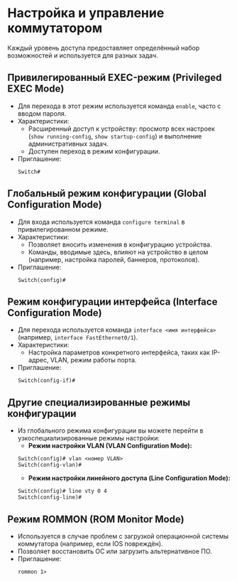 # Настройка и управление коммутатором


Каждый уровень доступа предоставляет определённый набор возможностей и используется для разных задач. 



## Привилегированный EXEC-режим (Privileged EXEC Mode)
- Для перехода в этот режим используется команда `enable`, часто с вводом пароля.  
- Характеристики:
    - Расширенный доступ к устройству: просмотр всех настроек (`show running-config`, `show startup-config`) и выполнение административных задач.  
    - Доступен переход в режим конфигурации.  
- Приглашение:  
    ```
    Switch#
    ```

## Глобальный режим конфигурации (Global Configuration Mode)
- Для входа используется команда `configure terminal` в привилегированном режиме.  
- Характеристики:
    - Позволяет вносить изменения в конфигурацию устройства.  
    - Команды, вводимые здесь, влияют на устройство в целом (например, настройка паролей, баннеров, протоколов).  
- Приглашение:  
    ```
    Switch(config)#
    ```

## Режим конфигурации интерфейса (Interface Configuration Mode)
- Для перехода используется команда `interface <имя интерфейса>` (например, `interface FastEthernet0/1`).  
- Характеристики:
    - Настройка параметров конкретного интерфейса, таких как IP-адрес, VLAN, режим работы порта.  
- Приглашение:  
    ```
    Switch(config-if)#
    ```

## Другие специализированные режимы конфигурации 
- Из глобального режима конфигурации вы можете перейти в узкоспециализированные режимы настройки:  
    - **Режим настройки VLAN (VLAN Configuration Mode):**  
    ```
    Switch(config)# vlan <номер VLAN>
    Switch(config-vlan)#
    ```  
    - **Режим настройки линейного доступа (Line Configuration Mode):**  
    ```
    Switch(config)# line vty 0 4
    Switch(config-line)#
    ``` 


## Режим ROMMON (ROM Monitor Mode) 
- Используется в случае проблем с загрузкой операционной системы коммутатора (например, если IOS повреждён).  
- Позволяет восстановить ОС или загрузить альтернативное ПО.  
- Приглашение:  
    ```
    rommon 1>
    ```

